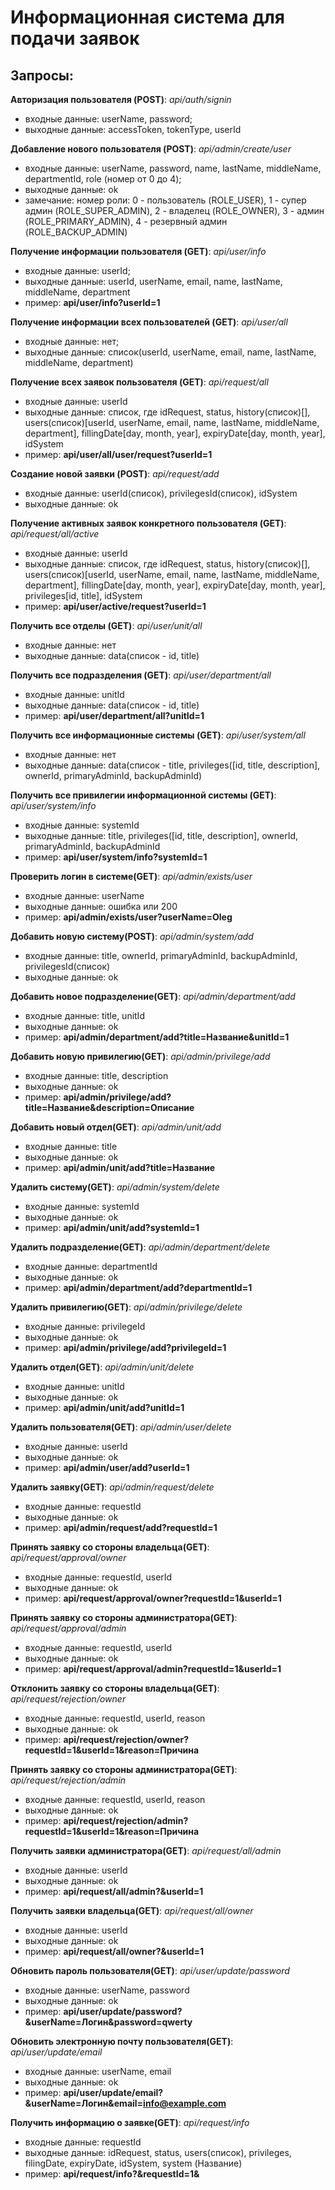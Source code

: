 # Информационная система для подачи заявок
Запросы:
-----------------------------------
**Авторизация пользователя (POST)**: _api/auth/signin_
* входные данные: userName, password; 
* выходные данные: accessToken, tokenType, userId

**Добавление нового пользователя (POST)**: _api/admin/create/user_
* входные данные: userName, password, name, lastName, middleName, departmentId, role (номер от 0 до 4); 
* выходные данные: ok
* замечание: номер роли: 0 - пользователь (ROLE_USER), 
1 - супер админ (ROLE_SUPER_ADMIN), 2 - владелец (ROLE_OWNER), 
3 - админ (ROLE_PRIMARY_ADMIN), 4 - резервный админ (ROLE_BACKUP_ADMIN)

**Получение информации пользователя (GET)**: _api/user/info_
* входные данные: userId;
* выходные данные: userId, userName, email, name, lastName, middleName, department
* пример: **api/user/info?userId=1**

**Получение информации всех пользователей (GET)**: _api/user/all_
* входные данные: нет;
* выходные данные: список(userId, userName, email, name, lastName, middleName, department)

**Получение всех заявок пользователя (GET)**: _api/request/all_
* входные данные: userId
* выходные данные: список, где idRequest, status, history(список)[], 
users(cписок)[userId, userName, email, name, lastName, middleName, department],
fillingDate[day, month, year], expiryDate[day, month, year], idSystem
* пример: **api/user/all/user/request?userId=1**

**Создание новой заявки (POST)**: _api/request/add_
* входные данные: userId(список), privilegesId(список), idSystem
* выходные данные: ok

**Получение активных заявок конкретного пользователя (GET)**: _api/request/all/active_
* входные данные: userId
* выходные данные: список, где idRequest, status, history(список)[], 
users(cписок)[userId, userName, email, name, lastName, middleName, department],
fillingDate[day, month, year], expiryDate[day, month, year], privileges[id, title],  idSystem
* пример: **api/user/active/request?userId=1**

**Получить все отделы (GET)**: _api/user/unit/all_
* входные данные: нет
* выходные данные: data(список - id, title)

**Получить все подразделения (GET)**: _api/user/department/all_
* входные данные:  unitId
* выходные данные: data(список - id, title)
* пример: **api/user/department/all?unitId=1**

**Получить все информационные системы (GET)**: _api/user/system/all_
* входные данные:  нет
* выходные данные: data(список - title, privileges([id, title, description], ownerId, primaryAdminId, backupAdminId)

**Получить все привилегии информационной системы (GET)**: _api/user/system/info_
* входные данные:  systemId
* выходные данные: title, privileges([id, title, description], ownerId, primaryAdminId, backupAdminId
* пример: **api/user/system/info?systemId=1**

**Проверить логин в системе(GET)**: _api/admin/exists/user_
* входные данные:  userName
* выходные данные: ошибка или 200
* пример: **api/admin/exists/user?userName=Oleg**

**Добавить новую систему(POST)**: _api/admin/system/add_
* входные данные:  title, ownerId, primaryAdminId, backupAdminId, privilegesId(список)
* выходные данные: ok

**Добавить новое подразделение(GET)**: _api/admin/department/add_
* входные данные:  title, unitId
* выходные данные: ok
* пример: **api/admin/department/add?title=Название&unitId=1**

**Добавить новую привилегию(GET)**: _api/admin/privilege/add_
* входные данные:  title, description
* выходные данные: ok
* пример: **api/admin/privilege/add?title=Название&description=Описание**

**Добавить новый отдел(GET)**: _api/admin/unit/add_
* входные данные:  title
* выходные данные: ok
* пример: **api/admin/unit/add?title=Название**

**Удалить систему(GET)**: _api/admin/system/delete_
* входные данные:  systemId
* выходные данные: ok
* пример: **api/admin/unit/add?systemId=1**

**Удалить подразделение(GET)**: _api/admin/department/delete_
* входные данные:  departmentId
* выходные данные: ok
* пример: **api/admin/department/add?departmentId=1**

**Удалить привилегию(GET)**: _api/admin/privilege/delete_
* входные данные:  privilegeId
* выходные данные: ok
* пример: **api/admin/privilege/add?privilegeId=1**

**Удалить отдел(GET)**: _api/admin/unit/delete_
* входные данные:  unitId
* выходные данные: ok
* пример: **api/admin/unit/add?unitId=1**

**Удалить пользователя(GET)**: _api/admin/user/delete_
* входные данные:  userId
* выходные данные: ok
* пример: **api/admin/user/add?userId=1**

**Удалить заявку(GET)**: _api/admin/request/delete_
* входные данные:  requestId
* выходные данные: ok
* пример: **api/admin/request/add?requestId=1**

**Принять заявку со стороны владельца(GET)**: _api/request/approval/owner_
* входные данные:  requestId, userId
* выходные данные: ok
* пример: **api/request/approval/owner?requestId=1&userId=1**

**Принять заявку со стороны администратора(GET)**: _api/request/approval/admin_
* входные данные:  requestId, userId
* выходные данные: ok
* пример: **api/request/approval/admin?requestId=1&userId=1**

**Отклонить заявку со стороны владельца(GET)**: _api/request/rejection/owner_
* входные данные:  requestId, userId, reason
* выходные данные: ok
* пример: **api/request/rejection/owner?requestId=1&userId=1&reason=Причина**

**Принять заявку со стороны администратора(GET)**: _api/request/rejection/admin_
* входные данные:  requestId, userId, reason
* выходные данные: ok
* пример: **api/request/rejection/admin?requestId=1&userId=1&reason=Причина**

**Получить заявки администратора(GET)**: _api/request/all/admin_
* входные данные: userId
* выходные данные: ok
* пример: **api/request/all/admin?&userId=1**

**Получить заявки владельца(GET)**: _api/request/all/owner_
* входные данные: userId
* выходные данные: ok
* пример: **api/request/all/owner?&userId=1**

**Обновить пароль пользователя(GET)**: _api/user/update/password_
* входные данные: userName, password
* выходные данные: ok
* пример: **api/user/update/password?&userName=Логин&password=qwerty**

**Обновить электронную почту пользователя(GET)**: _api/user/update/email_
* входные данные: userName, email
* выходные данные: ok
* пример: **api/user/update/email?&userName=Логин&email=info@example.com**

**Получить информацию о заявке(GET)**: _api/request/info_
* входные данные: requestId
* выходные данные: idRequest, status, users(список), privileges, filingDate, expiryDate, idSystem, system (Название)
* пример: **api/request/info?&requestId=1&**